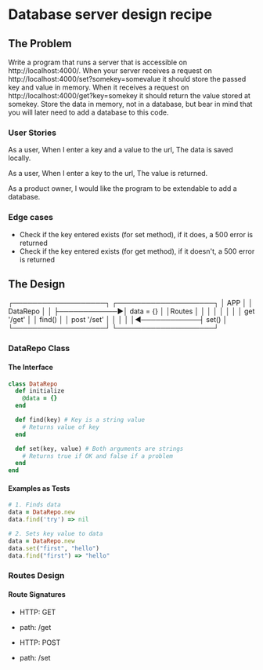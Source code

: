 # Database server design recipe

## The Problem 
Write a program that runs a server that is accessible on http://localhost:4000/. When your server receives a request on http://localhost:4000/set?somekey=somevalue it should store the passed key and value in memory. When it receives a request on http://localhost:4000/get?key=somekey it should return the value stored at somekey. Store the data in memory, not in a database, but bear in mind that you will later need to add a database to this code.

### User Stories
As a user, 
When I enter a key and a value to the url, 
The data is saved locally.

As a user, 
When I enter a key to the url, 
The value is returned.

As a product owner, 
I would like the program to be extendable to add a database. 

### Edge cases
* Check if the key entered exists (for set method), if it does, a 500 error is returned
* Check if the key entered exists (for get method), if it doesn't, a 500 error is returned

## The Design
   ┌───────────────────┐             ┌────────────────────┐
   │      APP          │             │       DataRepo     │
   │                   ├────────────►│ data = {}          │
   │Routes             │             │                    │
   │                   │             │                    │
   │  get '/get'       │             │ find()             │
   │  post '/set'      │             │                    │
   │                   │◄────────────┤ set()              │
   └───────────────────┘             └────────────────────┘

### DataRepo Class

#### The Interface

```ruby
class DataRepo
  def initialize
    @data = {}
  end

  def find(key) # Key is a string value
    # Returns value of key
  end

  def set(key, value) # Both arguments are strings
    # Returns true if OK and false if a problem
  end
end
```
#### Examples as Tests

```ruby
# 1. Finds data
data = DataRepo.new 
data.find('try') => nil 

# 2. Sets key value to data
data = DataRepo.new 
data.set("first", "hello")
data.find("first") => "hello"

```
### Routes Design

#### Route Signatures
* HTTP: GET
* path: /get

* HTTP: POST
* path: /set
